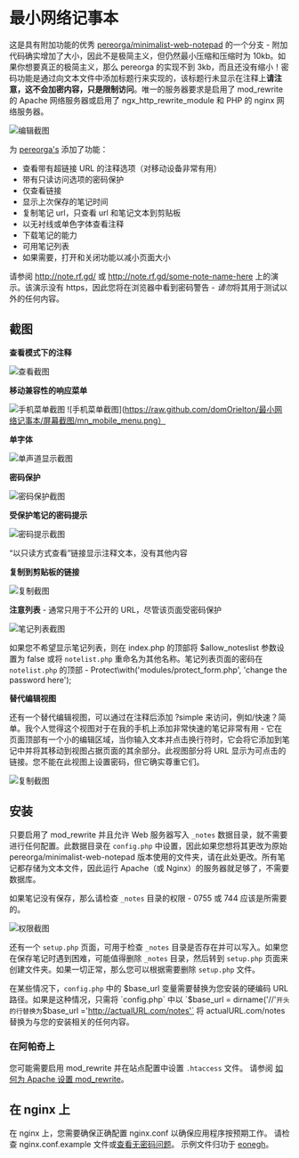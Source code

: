 # 最小网络记事本

这是具有附加功能的优秀 [pereorga/minimalist-web-notepad](https://github.com/pereorga/minimalist-web-notepad) 的一个分支 - 附加代码确实增加了大小，因此不是极简主义，但仍然最小压缩和压缩时为 10kb。如果你想要真正的极简主义，那么 pereorga 的实现不到 3kb，而且还没有缩小！密码功能是通过向文本文件中添加标题行来实现的，该标题行未显示在注释上**请注意，这不会加密内容，只是限制访问**。唯一的服务器要求是启用了 mod_rewrite 的 Apache 网络服务器或启用了 ngx_http_rewrite_module 和 PHP 的 nginx 网络服务器。

![编辑截图](https://raw.github.com/domOrielton/minimal-web-notepad/screenshots/mn_edit.png)

为 [pereorga's](https://github.com/pereorga/minimalist-web-notepad) 添加了功能：

 - 查看带有超链接 URL 的注释选项（对移动设备非常有用）
 - 带有只读访问选项的密码保护
 - 仅查看链接
 - 显示上次保存的笔记时间
 - 复制笔记 url，只查看 url 和笔记文本到剪贴板
 - 以无衬线或单色字体查看注释
 - 下载笔记的能力
 - 可用笔记列表
 - 如果需要，打开和关闭功能以减小页面大小

请参阅 http://note.rf.gd/ 或 http://note.rf.gd/some-note-name-here 上的演示。该演示没有 https，因此您将在浏览器中看到密码警告 - *请勿*将其用于测试以外的任何内容。

截图
------------

**查看模式下的注释**

![查看截图](https://raw.github.com/domOrielton/minimal-web-notepad/screenshots/mn_view.png)

**移动兼容性的响应菜单**

![手机菜单截图](https://raw.github.com/domOrielton/minimal-web-notepad/screenshots/mn_mobile_menu_expanded.png) ![手机菜单截图](https://raw.github.com/domOrielton/最小网络记事本/屏幕截图/mn_mobile_menu.png）

**单字体**

![单声道显示截图](https://raw.github.com/domOrielton/minimal-web-notepad/screenshots/mn_mono.png)

**密码保护**

![密码保护截图](https://raw.github.com/domOrielton/minimal-web-notepad/screenshots/mn_password.png)

**受保护笔记的密码提示**

![密码提示截图](https://raw.github.com/domOrielton/minimal-web-notepad/screenshots/mn_password_prompt.png)

“以只读方式查看”链接显示注释文本，没有其他内容

**复制到剪贴板的链接**

![复制截图](https://raw.github.com/domOrielton/minimal-web-notepad/screenshots/mn_copy.png)

**注意列表** - 通常只用于不公开的 URL，尽管该页面受密码保护

![笔记列表截图](https://raw.github.com/domOrielton/minimal-web-notepad/screenshots/mn_notelist.png)

如果您不希望显示笔记列表，则在 index.php 的顶部将 $allow_noteslist 参数设置为 false 或将 `notelist.php` 重命名为其他名称。笔记列表页面的密码在 `notelist.php` 的顶部 - Protect\with('modules/protect_form.php', 'change the password here');

**替代编辑视图**

还有一个替代编辑视图，可以通过在注释后添加 ?simple 来访问，例如/快速？简单。我个人觉得这个视图对于在我的手机上添加非常快速的笔记非常有用 - 它在页面顶部有一个小的编辑区域，当你输入文本并点击换行符时，它会将它添加到笔记中并将其移动到视图占据页面的其余部分。此视图部分将 URL 显示为可点击的链接。您不能在此视图上设置密码，但它确实尊重它们。

![复制截图](https://raw.github.com/domOrielton/minimal-web-notepad/screenshots/mn_simple.png)

安装
------------

只要启用了 mod_rewrite 并且允许 Web 服务器写入 `_notes` 数据目录，就不需要进行任何配置。此数据目录在 `config.php` 中设置，因此如果您想将其更改为原始 pereorga/minimalist-web-notepad 版本使用的文件夹，请在此处更改。所有笔记都存储为文本文件，因此运行 Apache（或 Nginx）的服务器就足够了，不需要数据库。

如果笔记没有保存，那么请检查 `_notes` 目录的权限 - 0755 或 744 应该是所需要的。

![权限截图](https://raw.github.com/domOrielton/minimal-web-notepad/screenshots/mn_permissions.png)

还有一个 `setup.php` 页面，可用于检查 `_notes` 目录是否存在并可以写入。如果您在保存笔记时遇到困难，可能值得删除 `_notes` 目录，然后转到 `setup.php` 页面来创建文件夹。如果一切正常，那么您可以根据需要删除 `setup.php` 文件。

在某些情况下，`config.php` 中的 $base_url 变量需要替换为您安装的硬编码 URL 路径。如果是这种情况，只需将 `config.php` 中以 `$base_url = dirname('//'` 开头的行替换为 `$base_url ='http://actualURL.com/notes'` 将 actualURL.com/notes 替换为与您的安装相关的任何内容。

### 在阿帕奇上

您可能需要启用 mod_rewrite 并在站点配置中设置 `.htaccess` 文件。
请参阅 [如何为 Apache 设置 mod_rewrite](https://www.digitalocean.com/community/tutorials/how-to-set-up-mod_rewrite-for-apache-on-ubuntu-14-04)。

## 在 nginx 上

在 nginx 上，您需要确保正确配置 nginx.conf 以确保应用程序按预期工作。
请检查 nginx.conf.example 文件或[查看无密码问题](https://github.com/domOrielton/minimal-web-notepad/issues/4)。 示例文件归功于 [eonegh](https://github.com/eonegh)。